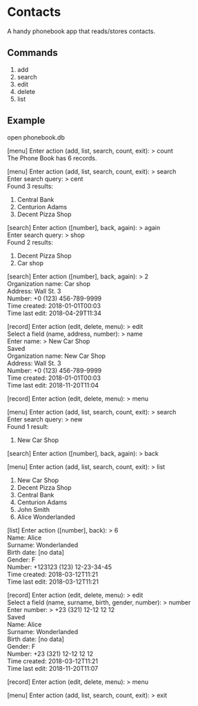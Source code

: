 # Contacts
A handy phonebook app that reads/stores contacts.

## Commands
1. add
2. search
3. edit
4. delete
5. list

## Example
open phonebook.db

[menu] Enter action (add, list, search, count, exit): > count  
The Phone Book has 6 records.  

[menu] Enter action (add, list, search, count, exit): > search  
Enter search query: > cent  
Found 3 results:  
1. Central Bank  
2. Centurion Adams  
3. Decent Pizza Shop  

[search] Enter action ([number], back, again): > again  
Enter search query: > shop  
Found 2 results:  
1. Decent Pizza Shop  
2. Car shop  

[search] Enter action ([number], back, again): > 2  
Organization name: Car shop  
Address: Wall St. 3  
Number: +0 (123) 456-789-9999  
Time created: 2018-01-01T00:03  
Time last edit: 2018-04-29T11:34  

[record] Enter action (edit, delete, menu): > edit  
Select a field (name, address, number): > name  
Enter name: > New Car Shop  
Saved  
Organization name: New Car Shop  
Address: Wall St. 3  
Number: +0 (123) 456-789-9999  
Time created: 2018-01-01T00:03  
Time last edit: 2018-11-20T11:04  

[record] Enter action (edit, delete, menu): > menu  

[menu] Enter action (add, list, search, count, exit): > search  
Enter search query: > new  
Found 1 result:  
1. New Car Shop  

[search] Enter action ([number], back, again): > back  

[menu] Enter action (add, list, search, count, exit): > list  
1. New Car Shop  
2. Decent Pizza Shop  
3. Central Bank  
4. Centurion Adams  
5. John Smith  
6. Alice Wonderlanded  

[list] Enter action ([number], back): > 6  
Name: Alice  
Surname: Wonderlanded  
Birth date: [no data]  
Gender: F  
Number: +123123 (123) 12-23-34-45  
Time created: 2018-03-12T11:21  
Time last edit: 2018-03-12T11:21  

[record] Enter action (edit, delete, menu): > edit  
Select a field (name, surname, birth, gender, number): > number  
Enter number: > +23 (321) 12-12 12 12  
Saved  
Name: Alice  
Surname: Wonderlanded  
Birth date: [no data]  
Gender: F  
Number: +23 (321) 12-12 12 12  
Time created: 2018-03-12T11:21  
Time last edit: 2018-11-20T11:07  

[record] Enter action (edit, delete, menu): > menu  

[menu] Enter action (add, list, search, count, exit): > exit  

